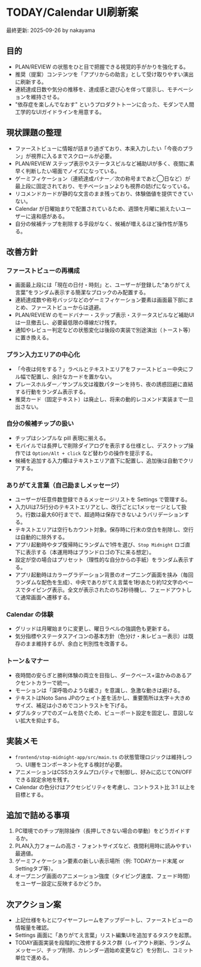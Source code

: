 # TODAY/Calendar UI刷新案

最終更新: 2025-09-26 by nakayama

## 目的
- PLAN/REVIEW の状態をひと目で把握できる視覚的手がかりを強化する。
- 推奨（提案）コンテンツを「アプリからの助言」として受け取りやすい演出に刷新する。
- 連続達成日数や気分の推移を、達成感と遊び心を伴って提示し、モチベーションを維持させる。
- "依存症を楽しんでなおす" というプロダクトトーンに合った、モダンで人間工学的なUIガイドラインを用意する。

## 現状課題の整理
- ファーストビューに情報が詰まり過ぎており、本来入力したい「今夜のプラン」が視界に入るまでスクロールが必要。
- PLAN/REVIEW ステップ表示やステータスピルなど補助UIが多く、夜間に素早く判断したい場面でノイズになっている。
- ゲーミフィケーション（連続達成バナー／次の称号まであと◯日など）が最上段に固定されており、モチベーションよりも視界の妨げになっている。
- リコメンドカードが静的な文言のまま残っており、体験価値を提供できていない。
- Calendar が日曜始まりで配置されているため、週頭を月曜に揃えたいユーザーに違和感がある。
- 自分の候補チップを削除する手段がなく、候補が増えるほど操作性が落ちる。

## 改善方針
### ファーストビューの再構成
- 画面最上段には「現在の日付・時刻」と、ユーザーが登録した“ありがてえ言葉”をランダム表示する簡潔なブロックのみ配置する。
- 連続達成数や称号バッジなどのゲーミフィケーション要素は画面最下部にまとめ、ファーストビューからは退避。
- PLAN/REVIEW のモードバナー・ステップ表示・ステータスピルなど補助UIは一旦撤去し、必要最低限の導線だけ残す。
- 通知やレビュー判定などの状態変化は後段の実装で別途演出（トースト等）に置き換える。

### プラン入力エリアの中心化
- 「今夜は何をする？」ラベルとテキストエリアをファーストビュー中央にフル幅で配置し、余計なカードを置かない。
- プレースホルダー／サンプル文は複数パターンを持ち、夜の誘惑回避に直結する行動をランダム表示する。
- 推奨カード（固定テキスト）は廃止し、将来の動的レコメンド実装まで一旦出さない。

### 自分の候補チップの扱い
- チップはシンプルな pill 表現に揃える。
- モバイルでは長押しで削除ダイアログを表示する仕様とし、デスクトップ操作では `Option/Alt + click` など替わりの操作を提示する。
- 候補を追加する入力欄はテキストエリア直下に配置し、追加後は自動でクリアする。

### ありがてえ言葉（自己励ましメッセージ）
- ユーザーが任意件数登録できるメッセージリストを Settings で管理する。
- 入力UIは7.5行分のテキストエリアとし、改行ごとに1メッセージとして扱う。行数は最大60行までで、超過時は保存できないようバリデーションする。
- テキストエリアは空行もカウント対象。保存時に行末の空白を削除し、空行は自動的に除外する。
- アプリ起動時やタブ復帰時にランダムで1件を選び、`Stop Midnight` ロゴ直下に表示する（本運用時はブランドロゴの下に来る想定）。
- 設定が空の場合はプリセット（理性的な自分からの手紙）をランダム表示する。
- アプリ起動時はカラーグラデーション背景のオープニング画面を挟み（毎回ランダムな配色を生成）、中央でありがてえ言葉を1秒あたり約12文字のペースでタイピング表示。全文が表示されたのち2秒待機し、フェードアウトして通常画面へ遷移する。

### Calendar の体験
- グリッドは月曜始まりに変更し、曜日ラベルの強調色も更新する。
- 気分指標やステータスアイコンの基本方針（色分け・未レビュー表示）は既存のまま維持するが、余白と判別性を改善する。

### トーン＆マナー
- 夜時間の安らぎと勝利体験の両立を目指し、ダークベース+温かみのあるアクセントカラーで統一。
- モーションは「深呼吸のような緩さ」を意識し、急激な動きは避ける。
- テキストはNoto Sans JPのウェイト差を活かし、重要箇所は太字＋大きめサイズ、補足は小さめでコントラストを下げる。
- ダブルタップでのズームを防ぐため、ビューポート設定を固定し、意図しない拡大を抑止する。

## 実装メモ
- `frontend/stop-midnight-app/src/main.ts` の状態管理ロジックは維持しつつ、UI層をコンポーネント化する検討が必要。
- アニメーションはCSSカスタムプロパティで制御し、好みに応じてON/OFFできる設定余地を残す。
- Calendar の色分けはアクセシビリティを考慮し、コントラスト比 3:1 以上を目標とする。

## 追加で詰める事項
1. PC環境でのチップ削除操作（長押しできない場合の挙動）をどうガイドするか。
2. PLAN入力フォームの高さ・フォントサイズなど、夜間利用時に読みやすい最適値。
3. ゲーミフィケーション要素の新しい表示場所（例: TODAYカード末尾 or Settingタブ等）。
4. オープニング画面のアニメーション強度（タイピング速度、フェード時間）をユーザー設定に反映するかどうか。

## 次アクション案
- 上記仕様をもとにワイヤーフレームをアップデートし、ファーストビューの情報量を確認。
- Settings 画面に「ありがてえ言葉」リスト編集UIを追加するタスクを起票。
- TODAY画面実装を段階的に改修するタスク群（レイアウト刷新、ランダムメッセージ、チップ削除、カレンダー週始め変更など）を分割し、コミット単位で進める。
